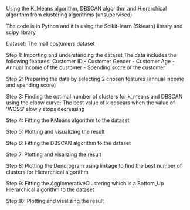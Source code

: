 Using the K_Means algorithm, DBSCAN algorithm and Hierarchical algorithm from clustering algorithms (unsupervised) 

The code is in Python and it is using the Scikit-learn (Sklearn) library and scipy library

Dataset: The mall costumers dataset

Step 1: Importing and understanding the dataset
The data includes the following features: Customer ID - Customer Gender - Customer Age - Annual Income of the customer - Spending score of the customer

Step 2: Preparing the data by selecting 2 chosen features (annual income and spending score)

Step 3: Finding the optimal number of clusters for k_means and DBSCAN using the elbow curve: The best value of k appears when the value of 'WCSS' slowly stops decreasing

Step 4: Fitting the KMeans algorithm to the dataset 

Step 5: Plotting and visualizing the result 

Step 6: Fitting the DBSCAN algorithm to the dataset 

Step 7: Plotting and visalizing the result

Step 8: Plotting the Dendrogram using linkage to find the best number of clusters for Hierarchical algorithm

Step 9: Fitting the AgglomerativeClustering which is a Bottom_Up Hierarchical algorithm to the dataset 

Step 10:  Plotting and visalizing the result

